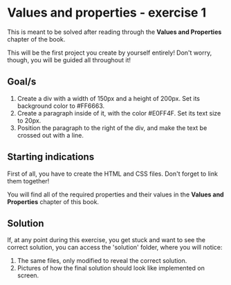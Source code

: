 # Values and properties - exercise 1

This is meant to be solved after reading through the **Values and Properties** chapter of the book.

This will be the first project you create by yourself entirely! Don't worry, though, you will be guided all throughout it! 

## Goal/s
1. Create a div with a width of 150px and a height of 200px. Set its background color to #FF6663.
2. Create a paragraph inside of it, with the color #E0FF4F. Set its text size to 20px.
3. Position the paragraph to the right of the div, and make the text be crossed out with a line. 

## Starting indications 
First of all, you have to create the HTML and CSS files. Don't forget to link them together! 

You will find all of the required properties and their values in the **Values and Properties** chapter of this book.  

## Solution
If, at any point during this exercise, you get stuck and want to see the correct solution, you can access the 'solution' folder, where you will notice:
1. The same files, only modified to reveal the correct solution.
2. Pictures of how the final solution should look like implemented on screen.